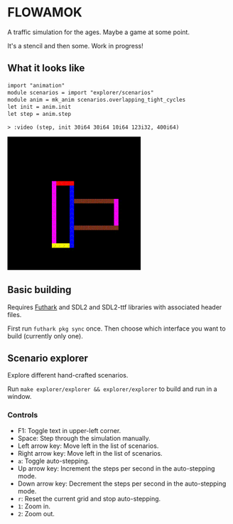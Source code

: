 # FLOWAMOK

A traffic simulation for the ages.  Maybe a game at some point.

It's a stencil and then some.  Work in progress!

## What it looks like

```futhark
import "animation"
module scenarios = import "explorer/scenarios"
module anim = mk_anim scenarios.overlapping_tight_cycles
let init = anim.init
let step = anim.step
```

```
> :video (step, init 30i64 30i64 10i64 123i32, 400i64)
```


![](README-img/video4.gif)


## Basic building

Requires [Futhark](http://futhark-lang.org) and SDL2 and SDL2-ttf
libraries with associated header files.

First run `futhark pkg sync` once.  Then choose which interface you want to
build (currently only one).

## Scenario explorer

Explore different hand-crafted scenarios.

Run `make explorer/explorer && explorer/explorer` to build and run in a window.

### Controls

- F1: Toggle text in upper-left corner.
- Space: Step through the simulation manually.
- Left arrow key: Move left in the list of scenarios.
- Right arrow key: Move left in the list of scenarios.
- `a`: Toggle auto-stepping.
- Up arrow key: Increment the steps per second in the auto-stepping mode.
- Down arrow key: Decrement the steps per second in the auto-stepping mode.
- `r`: Reset the current grid and stop auto-stepping.
- `1`: Zoom in.
- `2`: Zoom out.
